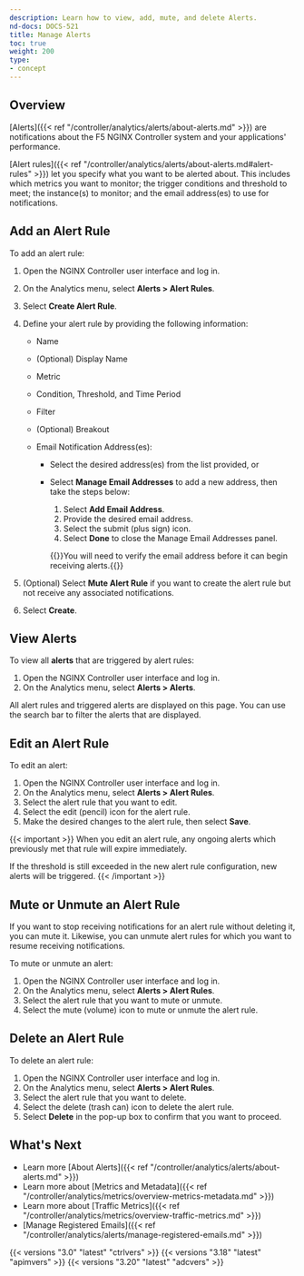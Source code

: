 ```yaml
---
description: Learn how to view, add, mute, and delete Alerts.
nd-docs: DOCS-521
title: Manage Alerts
toc: true
weight: 200
type:
- concept
---
```


## Overview

[Alerts]({{< ref "/controller/analytics/alerts/about-alerts.md" >}}) are notifications about the F5 NGINX Controller system and your applications' performance.

[Alert rules]({{< ref "/controller/analytics/alerts/about-alerts.md#alert-rules" >}}) let you specify what you want to be alerted about. This includes which metrics you want to monitor; the trigger conditions and threshold to meet; the instance(s) to monitor; and the email address(es) to use for notifications.

## Add an Alert Rule

To add an alert rule:

1. Open the NGINX Controller user interface and log in.
1. On the Analytics menu, select **Alerts > Alert Rules**.
1. Select **Create Alert Rule**.
1. Define your alert rule by providing the following information:

   - Name
   - (Optional) Display Name
   - Metric
   - Condition, Threshold, and Time Period
   - Filter
   - (Optional) Breakout
   - Email Notification Address(es):

     - Select the desired address(es) from the list provided, or
     - Select **Manage Email Addresses** to add a new address, then take the steps below:

       1. Select **Add Email Address**.
       1. Provide the desired email address.
       1. Select the submit (plus sign) icon.
       1. Select **Done** to close the Manage Email Addresses panel.

       {{<note>}}You will need to verify the email address before it can begin receiving alerts.{{</note>}}

1. (Optional) Select **Mute Alert Rule** if you want to create the alert rule but not receive any associated notifications.
1. Select **Create**.

## View Alerts

To view all **alerts** that are triggered by alert rules:

1. Open the NGINX Controller user interface and log in.
1. On the Analytics menu, select **Alerts > Alerts**.

All alert rules and triggered alerts are displayed on this page. You can use the search bar to filter the alerts that are displayed.

## Edit an Alert Rule

To edit an alert:

1. Open the NGINX Controller user interface and log in.
1. On the Analytics menu, select **Alerts > Alert Rules**.
1. Select the alert rule that you want to edit.
1. Select the edit (pencil) icon for the alert rule.
1. Make the desired changes to the alert rule, then select **Save**.

{{< important >}}
When you edit an alert rule, any ongoing alerts which previously met that rule will expire immediately.

If the threshold is still exceeded in the new alert rule configuration, new alerts will be triggered.
{{< /important >}}

## Mute or Unmute an Alert Rule

If you want to stop receiving notifications for an alert rule without deleting it, you can mute it. Likewise, you can unmute alert rules for which you want to resume receiving notifications.

To mute or unmute an alert:

1. Open the NGINX Controller user interface and log in.
1. On the Analytics menu, select **Alerts > Alert Rules**.
1. Select the alert rule that you want to mute or unmute.
1. Select the mute (volume) icon to mute or unmute the alert rule.

## Delete an Alert Rule

To delete an alert rule:

1. Open the NGINX Controller user interface and log in.
1. On the Analytics menu, select **Alerts > Alert Rules**.
1. Select the alert rule that you want to delete.
1. Select the delete (trash can) icon to delete the alert rule.
1. Select **Delete** in the pop-up box to confirm that you want to proceed.

## What's Next

- Learn more [About Alerts]({{< ref "/controller/analytics/alerts/about-alerts.md" >}})
- Learn more about [Metrics and Metadata]({{< ref "/controller/analytics/metrics/overview-metrics-metadata.md" >}})
- Learn more about [Traffic Metrics]({{< ref "/controller/analytics/metrics/overview-traffic-metrics.md" >}})
- [Manage Registered Emails]({{< ref "/controller/analytics/alerts/manage-registered-emails.md" >}})

{{< versions "3.0" "latest" "ctrlvers" >}}
{{< versions "3.18" "latest" "apimvers" >}}
{{< versions "3.20" "latest" "adcvers" >}}
